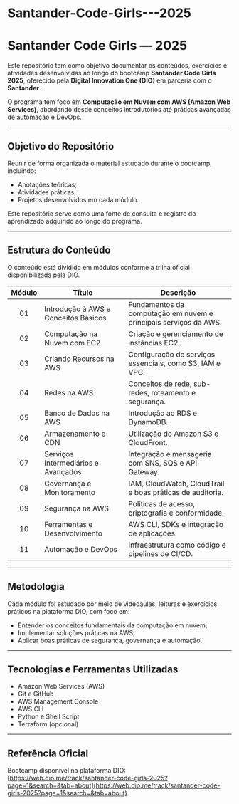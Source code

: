 # Santander-Code-Girls---2025

# Santander Code Girls — 2025

Este repositório tem como objetivo documentar os conteúdos, exercícios e atividades desenvolvidas ao longo do bootcamp **Santander Code Girls 2025**, oferecido pela **Digital Innovation One (DIO)** em parceria com o **Santander**.

O programa tem foco em **Computação em Nuvem com AWS (Amazon Web Services)**, abordando desde conceitos introdutórios até práticas avançadas de automação e DevOps.

---

## Objetivo do Repositório

Reunir de forma organizada o material estudado durante o bootcamp, incluindo:
- Anotações teóricas;
- Atividades práticas;
- Projetos desenvolvidos em cada módulo.

Este repositório serve como uma fonte de consulta e registro do aprendizado adquirido ao longo do programa.

---

## Estrutura do Conteúdo

O conteúdo está dividido em módulos conforme a trilha oficial disponibilizada pela DIO.

| Módulo | Título | Descrição |
|:------:|---------|-----------|
| 01 | Introdução à AWS e Conceitos Básicos | Fundamentos da computação em nuvem e principais serviços da AWS. |
| 02 | Computação na Nuvem com EC2 | Criação e gerenciamento de instâncias EC2. |
| 03 | Criando Recursos na AWS | Configuração de serviços essenciais, como S3, IAM e VPC. |
| 04 | Redes na AWS | Conceitos de rede, sub-redes, roteamento e segurança. |
| 05 | Banco de Dados na AWS | Introdução ao RDS e DynamoDB. |
| 06 | Armazenamento e CDN | Utilização do Amazon S3 e CloudFront. |
| 07 | Serviços Intermediários e Avançados | Integração e mensageria com SNS, SQS e API Gateway. |
| 08 | Governança e Monitoramento | IAM, CloudWatch, CloudTrail e boas práticas de auditoria. |
| 09 | Segurança na AWS | Políticas de acesso, criptografia e conformidade. |
| 10 | Ferramentas e Desenvolvimento | AWS CLI, SDKs e integração de aplicações. |
| 11 | Automação e DevOps | Infraestrutura como código e pipelines de CI/CD. |

---

## Metodologia

Cada módulo foi estudado por meio de videoaulas, leituras e exercícios práticos na plataforma DIO, com foco em:
- Entender os conceitos fundamentais da computação em nuvem;
- Implementar soluções práticas na AWS;
- Aplicar boas práticas de segurança, governança e automação.

---

## Tecnologias e Ferramentas Utilizadas

- Amazon Web Services (AWS)  
- Git e GitHub  
- AWS Management Console  
- AWS CLI  
- Python e Shell Script  
- Terraform (opcional)

---

## Referência Oficial

Bootcamp disponível na plataforma DIO:  
[https://web.dio.me/track/santander-code-girls-2025?page=1&search=&tab=about](https://web.dio.me/track/santander-code-girls-2025?page=1&search=&tab=about)
